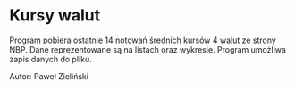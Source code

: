 # Kursy walut

Program pobiera ostatnie 14 notowań średnich kursów 4 walut ze strony NBP. Dane reprezentowane są na listach oraz wykresie. Program umożliwa zapis danych do pliku.

Autor: Paweł Zieliński
